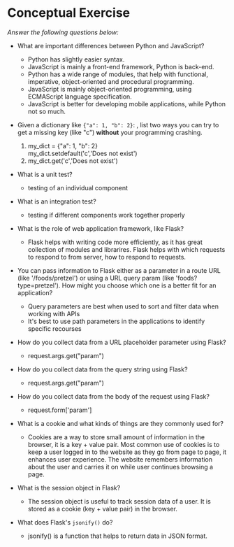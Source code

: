 # Conceptual Exercise

_Answer the following questions below:_

* What are important differences between Python and JavaScript?  
  * Python has slightly easier syntax.  
  * JavaScript is mainly a front-end framework, Python is back-end.  
  * Python has a wide range of modules, that help with functional, imperative, object-oriented and procedural programming.  
  * JavaScript is mainly object-oriented programming, using ECMAScript language specification.  
  * JavaScript is better for developing mobile applications, while Python not so much.  

* Given a dictionary like ``{"a": 1, "b": 2}``: , list two ways you
  can try to get a missing key (like "c") **without** your programming
  crashing.  
  
  1. my_dict = {"a": 1, "b": 2}  
     my_dict.setdefault('c','Does not exist')
  2. my_dict.get('c','Does not exist')  

* What is a unit test?  
  * testing of an individual component

* What is an integration test?  
  * testing if different components work together properly

* What is the role of web application framework, like Flask?  
  * Flask helps with writing code more efficiently, as it has great collection of modules and librarires. Flask helps with which requests to respond to from server, how to respond to requests.

* You can pass information to Flask either as a parameter in a route URL
  (like '/foods/pretzel') or using a URL query param (like
  'foods?type=pretzel'). How might you choose which one is a better fit
  for an application?  
  * Query parameters are best when used to sort and filter data when working with APIs
  * It's best to use path parameters in the applications to identify specific recourses

* How do you collect data from a URL placeholder parameter using Flask?  
  * request.args.get("param")

* How do you collect data from the query string using Flask?  
  * request.args.get("param")

* How do you collect data from the body of the request using Flask?  
  * request.form['param']

* What is a cookie and what kinds of things are they commonly used for?  
  * Cookies are a way to store small amount of information in the browser, it is a key + value pair. Most common use of cookies is to keep a user logged in to the website as they go from page to page, it enhances user experience. The website remembers information about the user and carries it on while user continues browsing a page.

* What is the session object in Flask?  
  * The session object is useful to track session data of a user. It is stored as a cookie (key + value pair) in the browser.

* What does Flask's `jsonify()` do?  
  * jsonify() is a function that helps to return data in JSON format.
